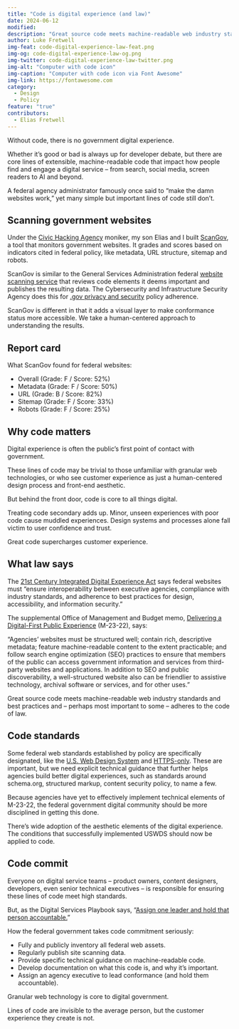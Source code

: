 ```yaml
---
title: "Code is digital experience (and law)"
date: 2024-06-12
modified: 
description: "Great source code meets machine-readable web industry standards and best practices and – perhaps most important to some – adheres to the code of law."
author: Luke Fretwell
img-feat: code-digital-experience-law-feat.png
img-og: code-digital-experience-law-og.png
img-twitter: code-digital-experience-law-twitter.png
img-alt: "Computer with code icon"
img-caption: "Computer with code icon via Font Awesome"
img-link: https://fontawesome.com
category:
  - Design
  - Policy
feature: "true"
contributors:
  - Elias Fretwell
---
```


Without code, there is no government digital experience.

Whether it’s good or bad is always up for developer debate, but there are core lines of extensible, machine-readable code that impact how people find and engage a digital service – from search, social media, screen readers to AI and beyond.

A federal agency administrator famously once said to “make the damn websites work,” yet many simple but important lines of code still don’t.

## Scanning government websites

Under the [Civic Hacking Agency](https://civichackingagency.org) moniker, my son Elias and I built [ScanGov](https://scangov.org), a tool that monitors government websites. It grades and scores based on indicators cited in federal policy, like metadata, URL structure, sitemap and robots.

ScanGov is similar to the General Services Administration federal [website scanning service](https://digital.gov/guides/site-scanning/) that reviews code elements it deems important and publishes the resulting data. The Cybersecurity and Infrastructure Security Agency does this for [.gov privacy and security](https://github.com/GSA/federal-website-index/blob/main/data/dataset/cisa_https.csv) policy adherence.

ScanGov is different in that it adds a visual layer to make conformance status more accessible. We take a human-centered approach to understanding the results.

## Report card

What ScanGov found for federal websites:

* Overall (Grade: F / Score: 52%)
* Metadata (Grade: F / Score: 50%)
* URL (Grade: B / Score: 82%)
* Sitemap (Grade: F / Score: 33%)
* Robots (Grade: F / Score: 25%)

## Why code matters

Digital experience is often the public’s first point of contact with government.

These lines of code may be trivial to those unfamiliar with granular web technologies, or who see customer experience as just a human-centered design process and front-end aesthetic.

But behind the front door, code is core to all things digital.

Treating code secondary adds up. Minor, unseen experiences with poor code cause muddled experiences. Design systems and processes alone fall victim to user confidence and trust.

Great code supercharges customer experience.

## What law says

The [21st Century Integrated Digital Experience Act](https://uscode.house.gov/statutes/pl/115/336.pdf) says federal websites must “ensure interoperability between executive agencies, compliance with industry standards, and adherence to best practices for design, accessibility, and information security.”

The supplemental Office of Management and Budget memo, [Delivering a Digital-First Public Experience](https://www.whitehouse.gov/omb/management/ofcio/delivering-a-digital-first-public-experience/) (M-23-22), says:

“Agencies’ websites must be structured well; contain rich, descriptive metadata; feature machine-readable content to the extent practicable; and follow search engine optimization (SEO) practices to ensure that members of the public can access government information and services from third-party websites and applications. In addition to SEO and public discoverability, a well-structured website also can be friendlier to assistive technology, archival software or services, and for other uses.”

Great source code meets machine-readable web industry standards and best practices and – perhaps most important to some – adheres to the code of law.

## Code standards

Some federal web standards established by policy are specifically designated, like the [U.S. Web Design System](https://designsystem.digital.gov/) and [HTTPS-only](https://https.cio.gov/). These are important, but we need explicit technical guidance that further helps agencies build better digital experiences, such as standards around schema.org, structured markup, content security policy, to name a few.

Because agencies have yet to effectively implement technical elements of M-23-22, the federal government digital community should be more disciplined in getting this done.

There’s wide adoption of the aesthetic elements of the digital experience. The conditions that successfully implemented USWDS should now be applied to code.

## Code commit

Everyone on digital service teams – product owners, content designers, developers, even senior technical executives – is responsible for ensuring these lines of code meet high standards.

But, as the Digital Services Playbook says, “[Assign one leader and hold that person accountable.](https://playbook.cio.gov/#play6)”

How the federal government takes code commitment seriously:

* Fully and publicly inventory all federal web assets.
* Regularly publish site scanning data.
* Provide specific technical guidance on machine-readable code.
* Develop documentation on what this code is, and why it’s important.
* Assign an agency executive to lead conformance (and hold them accountable).

Granular web technology is core to digital government.

Lines of code are invisible to the average person, but the customer experience they create is not.